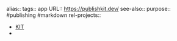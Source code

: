 alias::
tags:: app
URL:: https://publishkit.dev/
see-also::
purpose:: #publishing #markdown
rel-projects::

- [KIT](https://publishkit.dev/)
-
